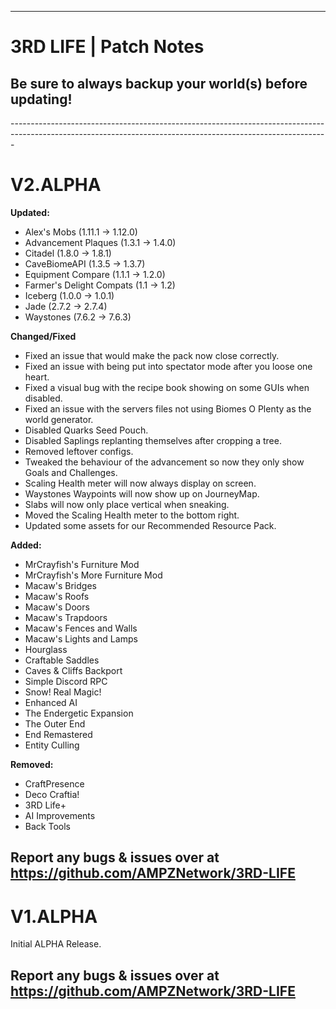 ------------------------------------------------------------------------------------------------------------------------------------------------------------- 
# 3RD LIFE | Patch Notes
<h2>Be sure to always backup your world(s) before updating!</h2>
-------------------------------------------------------------------------------------------------------------------------------------------------------------
<h1>V2.ALPHA</h1>


**Updated:**
+ Alex's Mobs (1.11.1 → 1.12.0)
+ Advancement Plaques (1.3.1 → 1.4.0)
+ Citadel (1.8.0 → 1.8.1)
+ CaveBiomeAPI (1.3.5 → 1.3.7)
+ Equipment Compare (1.1.1 → 1.2.0)
+ Farmer's Delight Compats (1.1 → 1.2)
+ Iceberg (1.0.0 → 1.0.1)
+ Jade (2.7.2 → 2.7.4)
+ Waystones (7.6.2 → 7.6.3)

**Changed/Fixed**
+ Fixed an issue that would make the pack now close correctly.
+ Fixed an issue with being put into spectator mode after you loose one heart. 
+ Fixed a visual bug with the recipe book showing on some GUIs when disabled.
+ Fixed an issue with the servers files not using Biomes O Plenty as the world generator.
+ Disabled Quarks Seed Pouch.
+ Disabled Saplings replanting themselves after cropping a tree.
+ Removed leftover configs.
+ Tweaked the behaviour of the advancement so now they only show Goals and Challenges.
+ Scaling Health meter will now always display on screen.
+ Waystones Waypoints will now show up on JourneyMap.
+ Slabs will now only place vertical when sneaking.
+ Moved the Scaling Health meter to the bottom right.
+ Updated some assets for our Recommended Resource Pack.

**Added:**
+ MrCrayfish's Furniture Mod
+ MrCrayfish's More Furniture Mod
+ Macaw's Bridges
+ Macaw's Roofs
+ Macaw's Doors
+ Macaw's Trapdoors
+ Macaw's Fences and Walls
+ Macaw's Lights and Lamps
+ Hourglass
+ Craftable Saddles
+ Caves & Cliffs Backport
+ Simple Discord RPC
+ Snow! Real Magic!
+ Enhanced AI
+ The Endergetic Expansion
+ The Outer End
+ End Remastered
+ Entity Culling

**Removed:**
+ CraftPresence
+ Deco Craftia!
+ 3RD Life+
+ AI Improvements
+ Back Tools

Report any bugs & issues over at<br>
https://github.com/AMPZNetwork/3RD-LIFE
---------------------------------------------------------------------------------
<h1>V1.ALPHA</h1>

Initial ALPHA Release.

Report any bugs & issues over at<br>
https://github.com/AMPZNetwork/3RD-LIFE
---------------------------------------------------------------------------------
